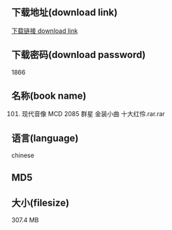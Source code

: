 ## 下载地址(download link)
[下载链接 download link](https://tutu365.netlify.app/?s=101.+%E7%8E%B0%E4%BB%A3%E9%9F%B3%E5%83%8F+MCD+2085+%E7%BE%A4%E6%98%9F+%E9%87%91%E8%A3%85%E5%B0%8F%E6%9B%B2+%E5%8D%81%E5%A4%A7%E7%BA%A2%E4%BC%B6.rar)

## 下载密码(download password)
1866

## 名称(book name)
101. 现代音像 MCD 2085 群星 金装小曲 十大红伶.rar.rar

## 语言(language)
chinese

## MD5


## 大小(filesize)
307.4 MB
